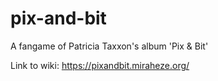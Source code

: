 # pix-and-bit
A fangame of Patricia Taxxon's album 'Pix &amp; Bit'

Link to wiki: https://pixandbit.miraheze.org/

